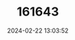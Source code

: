 ---
title: "161643"
category: "Dasyatis chrysonota"
draft: false
date: 2024-02-22 13:03:52
languages:
  English: ["Blue Stingray"]
---